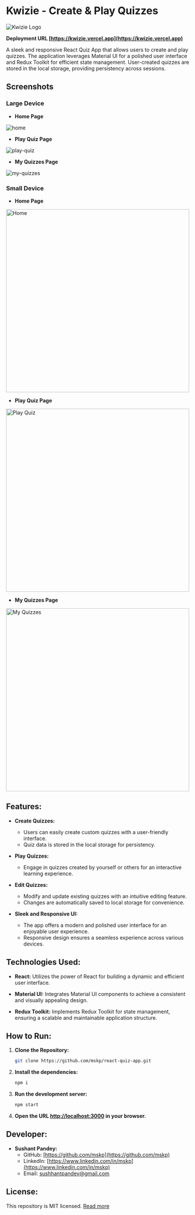 # Kwizie - Create & Play Quizzes

![Kwizie Logo](https://kwizie.vercel.app/icon-192x192.png)

**Deployment URL [https://kwizie.vercel.app](https://kwizie.vercel.app)**

A sleek and responsive React Quiz App that allows users to create and play quizzes. The application leverages Material UI for a polished user interface and Redux Toolkit for efficient state management. User-created quizzes are stored in the local storage, providing persistency across sessions.

## Screenshots

### Large Device

- **Home Page**

![home](https://kwizie.vercel.app/readme-img/home.png)

- **Play Quiz Page**

![play-quiz](https://kwizie.vercel.app/readme-img/play.png)

- **My Quizzes Page**

![my-quizzes](https://kwizie.vercel.app/readme-img/my-quizzes.png)

### Small Device

- **Home Page**

<img src="https://kwizie.vercel.app/readme-img/home-sm.png" alt="Home" height="500">

- **Play Quiz Page**

<img src="https://kwizie.vercel.app/readme-img/play-sm.png" alt="Play Quiz" height="500">

- **My Quizzes Page**

<img src="https://kwizie.vercel.app/readme-img/my-quizzes-sm.png" alt="My Quizzes" height="500">

## Features:

- **Create Quizzes:**

  - Users can easily create custom quizzes with a user-friendly interface.
  - Quiz data is stored in the local storage for persistency.

- **Play Quizzes:**

  - Engage in quizzes created by yourself or others for an interactive learning experience.

- **Edit Quizzes:**

  - Modify and update existing quizzes with an intuitive editing feature.
  - Changes are automatically saved to local storage for convenience.

- **Sleek and Responsive UI:**
  - The app offers a modern and polished user interface for an enjoyable user experience.
  - Responsive design ensures a seamless experience across various devices.

## Technologies Used:

- **React:** Utilizes the power of React for building a dynamic and efficient user interface.

- **Material UI:** Integrates Material UI components to achieve a consistent and visually appealing design.

- **Redux Toolkit:** Implements Redux Toolkit for state management, ensuring a scalable and maintainable application structure.

## How to Run:

1. **Clone the Repository:**

   ```bash
   git clone https://github.com/mskp/react-quiz-app.git
   ```

2. **Install the dependencies:**

   ```bash
   npm i
   ```

3. **Run the development server:**

   ```bash
   npm start
   ```

4. **Open the URL [http://localhost:3000](http://localhost:3000) in your browser.**

## Developer:

- **Sushant Pandey:**
  - GitHub: [https://github.com/mskp](https://github.com/mskp)
  - LinkedIn: [https://www.linkedin.com/in/mskp](https://www.linkedin.com/in/mskp)
  - Email: sushhantpandey@gmail.com


## License:

This repository is MIT licensed. [Read more](./LICENSE.txt)
